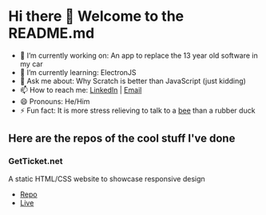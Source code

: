 # Hi there 👋 Welcome to the README.md

- 🔭 I’m currently working on: An app to replace the 13 year old software in my car
- 🌱 I’m currently learning: ElectronJS
- 💬 Ask me about: Why Scratch is better than JavaScript (just kidding)
- 📫 How to reach me: [LinkedIn](https://www.linkedin.com/in/absurdly-eloquent/) | [Email](mailto:ethan.henderson397@gmail.com)
- 😄 Pronouns: He/Him
- ⚡ Fun fact: It is more stress relieving to talk to a [bee](https://i.pinimg.com/originals/22/b8/16/22b8161ee0dd1d5425c701586d0afdd3.jpg) than a rubber duck

## Here are the repos of the cool stuff I've done

### GetTicket.net
A static HTML/CSS website to showcase responsive design

- [Repo](http://github.com/absurdlyeloquent/responsive-website)
- [Live](http://absurdlyeloquent.github.io/responsive-website)

<!--
**AbsurdlyEloquent/absurdlyeloquent** is a ✨ _special_ ✨ repository because its `README.md` (this file) appears on your GitHub profile.

Here are some ideas to get you started:

- 🔭 I’m currently working on ...
- 🌱 I’m currently learning ...
- 👯 I’m looking to collaborate on ...
- 🤔 I’m looking for help with ...
- 💬 Ask me about ...
- 📫 How to reach me: ...
- 😄 Pronouns: ...
- ⚡ Fun fact: ...
-->

